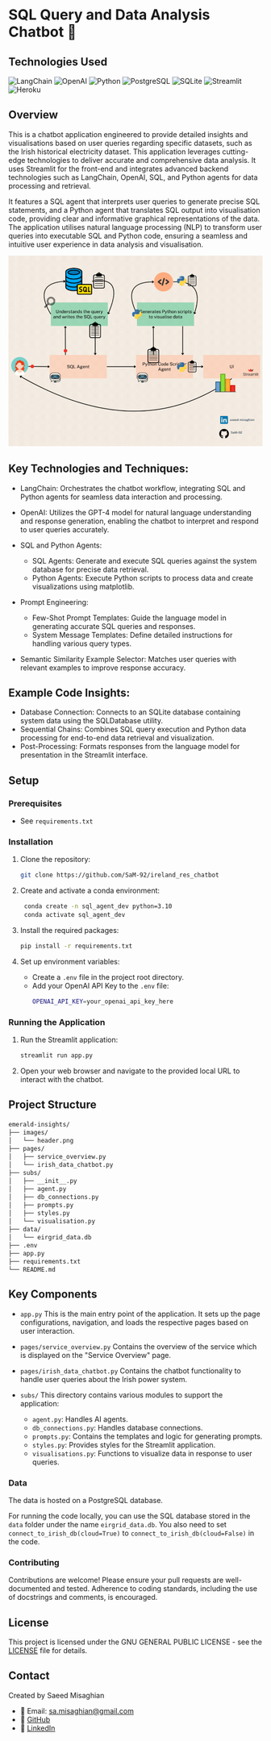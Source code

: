 # SQL Query and Data Analysis Chatbot 💬

## Technologies Used

![LangChain](https://img.shields.io/badge/LangChain-%2300A9C0.svg?style=for-the-badge&logo=langchain&logoColor=white)
![OpenAI](https://img.shields.io/badge/OpenAI-%2300A9C0.svg?style=for-the-badge&logo=openai&logoColor=white)
![Python](https://img.shields.io/badge/Python-%233776AB.svg?style=for-the-badge&logo=python&logoColor=white)
![PostgreSQL](https://img.shields.io/badge/PostgreSQL-%234169E1.svg?style=for-the-badge&logo=postgresql&logoColor=white)
![SQLite](https://img.shields.io/badge/SQLite-%2307406E.svg?style=for-the-badge&logo=sqlite&logoColor=white)
![Streamlit](https://img.shields.io/badge/Streamlit-%230E4A7E.svg?style=for-the-badge&logo=streamlit&logoColor=white)
![Heroku](https://img.shields.io/badge/Heroku-430098?style=for-the-badge&logo=heroku&logoColor=white)

## Overview

This is a chatbot application engineered to provide detailed insights and visualisations based on user queries regarding specific datasets, such as the Irish historical electricity dataset. This application leverages cutting-edge technologies to deliver accurate and comprehensive data analysis. It uses Streamlit for the front-end and integrates advanced backend technologies such as LangChain, OpenAI, SQL, and Python agents for data processing and retrieval.

It features a SQL agent that interprets user queries to generate precise SQL statements, and a Python agent that translates SQL output into visualisation code, providing clear and informative graphical representations of the data. The application utilises natural language processing (NLP) to transform user queries into executable SQL and Python code, ensuring a seamless and intuitive user experience in data analysis and visualisation.

![Real-time Data Scraping Diagram](/images/overview.gif)

## Key Technologies and Techniques:

- LangChain: Orchestrates the chatbot workflow, integrating SQL and Python agents for seamless data interaction and processing.

- OpenAI: Utilizes the GPT-4 model for natural language understanding and response generation, enabling the chatbot to interpret and respond to user queries accurately.

- SQL and Python Agents:

  - SQL Agents: Generate and execute SQL queries against the system database for precise data retrieval.
  - Python Agents: Execute Python scripts to process data and create visualizations using matplotlib.

- Prompt Engineering:

  - Few-Shot Prompt Templates: Guide the language model in generating accurate SQL queries and responses.
  - System Message Templates: Define detailed instructions for handling various query types.

- Semantic Similarity Example Selector: Matches user queries with relevant examples to improve response accuracy.

## Example Code Insights:

- Database Connection: Connects to an SQLite database containing system data using the SQLDatabase utility.
- Sequential Chains: Combines SQL query execution and Python data processing for end-to-end data retrieval and visualization.
- Post-Processing: Formats responses from the language model for presentation in the Streamlit interface.

## Setup

### Prerequisites

- See `requirements.txt`

### Installation

1. Clone the repository:

   ```bash
   git clone https://github.com/SaM-92/ireland_res_chatbot
   ```

2. Create and activate a conda environment:

   ```bash
    conda create -n sql_agent_dev python=3.10
    conda activate sql_agent_dev
   ```

3. Install the required packages:

   ```bash
   pip install -r requirements.txt
   ```

4. Set up environment variables:
   - Create a `.env` file in the project root directory.
   - Add your OpenAI API Key to the `.env` file:
     ```bash
     OPENAI_API_KEY=your_openai_api_key_here
     ```

### Running the Application

1. Run the Streamlit application:

   ```bash
   streamlit run app.py
   ```

2. Open your web browser and navigate to the provided local URL to interact with the chatbot.

## Project Structure

```plaintext
emerald-insights/
├── images/
│   └── header.png
├── pages/
│   ├── service_overview.py
│   └── irish_data_chatbot.py
├── subs/
│   ├── __init__.py
│   ├── agent.py
│   ├── db_connections.py
│   ├── prompts.py
│   ├── styles.py
│   └── visualisation.py
├── data/
│   └── eirgrid_data.db
├── .env
├── app.py
├── requirements.txt
└── README.md
```

## Key Components

- `app.py`
  This is the main entry point of the application. It sets up the page configurations, navigation, and loads the respective pages based on user interaction.

- `pages/service_overview.py`
  Contains the overview of the service which is displayed on the "Service Overview" page.

- `pages/irish_data_chatbot.py`
  Contains the chatbot functionality to handle user queries about the Irish power system.

- `subs/`
  This directory contains various modules to support the application:
  - `agent.py`: Handles AI agents.
  - `db_connections.py`: Handles database connections.
  - `prompts.py`: Contains the templates and logic for generating prompts.
  - `styles.py`: Provides styles for the Streamlit application.
  - `visualisations.py`: Functions to visualize data in response to user queries.

### Data

The data is hosted on a PostgreSQL database.

For running the code locally, you can use the SQL database stored in the `data` folder under the name `eirgrid_data.db`. You also need to set `connect_to_irish_db(cloud=True)` to `connect_to_irish_db(cloud=False)` in the code.

### Contributing

Contributions are welcome! Please ensure your pull requests are well-documented and tested. Adherence to coding standards, including the use of docstrings and comments, is encouraged.

## License

This project is licensed under the GNU GENERAL PUBLIC LICENSE - see the [LICENSE](licence) file for details.

## Contact

Created by Saeed Misaghian

- 📧 Email: [sa.misaghian@gmail.com](mailto:sa.misaghian@gmail.com)
- 🔗 [GitHub](https://github.com/SaM-92)
- 🔗 [LinkedIn](https://www.linkedin.com/in/saeed-misaghian/)
